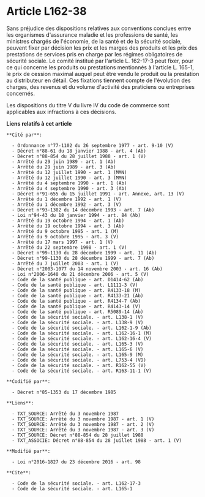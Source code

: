 # Article L162-38

Sans préjudice des dispositions relatives aux conventions conclues entre les organismes d'assurance maladie et les
professions de santé, les ministres chargés de l'économie, de la santé et de la sécurité sociale, peuvent fixer par décision
les prix et les marges des produits et les prix des prestations de services pris en charge par les régimes obligatoires de
sécurité sociale. Le comité institué par l'article L. 162-17-3 peut fixer, pour ce qui concerne les produits ou prestations
mentionnés à l'article L. 165-1, le prix de cession maximal auquel peut être vendu le produit ou la prestation au
distributeur en détail. Ces fixations tiennent compte de l'évolution des charges, des revenus et du volume d'activité des
praticiens ou entreprises concernés.

Les dispositions du titre V du livre IV du code de commerce sont applicables aux infractions à ces décisions.

**Liens relatifs à cet article**

	**Cité par**:

	  - Ordonnance n°77-1102 du 26 septembre 1977 - art. 9-10 (V)
	  - Décret n°88-61 du 18 janvier 1988 - art. 4 (Ab)
	  - Décret n°88-854 du 28 juillet 1988 - art. 1 (V)
	  - Arrêté du 29 juin 1989 - art. 1 (Ab)
	  - Arrêté du 29 juin 1989 - art. 3 (Ab)
	  - Arrêté du 12 juillet 1990 - art. 1 (MMN)
	  - Arrêté du 12 juillet 1990 - art. 3 (MMN)
	  - Arrêté du 4 septembre 1990 - art. 1 (Ab)
	  - Arrêté du 4 septembre 1990 - art. 3 (Ab)
	  - Décret n°91-655 du 15 juillet 1991 - art. Annexe, art. 13 (V)
	  - Arrêté du 1 décembre 1992 - art. 1 (V)
	  - Arrêté du 1 décembre 1992 - art. 3 (V)
	  - Décret n°93-1302 du 14 décembre 1993 - art. 7 (Ab)
	  - Loi n°94-43 du 18 janvier 1994 - art. 84 (Ab)
	  - Arrêté du 19 octobre 1994 - art. 1 (Ab)
	  - Arrêté du 19 octobre 1994 - art. 3 (Ab)
	  - Arrêté du 9 octobre 1995 - art. 1 (M)
	  - Arrêté du 9 octobre 1995 - art. 3 (V)
	  - Arrêté du 17 mars 1997 - art. 1 (V)
	  - Arrêté du 22 septembre 1998 - art. 1 (V)
	  - Décret n°99-1130 du 28 décembre 1999 - art. 11 (Ab)
	  - Décret n°99-1130 du 28 décembre 1999 - art. 7 (Ab)
	  - Arrêté du 7 juillet 2003 - art. 1 (V)
	  - Décret n°2003-1077 du 14 novembre 2003 - art. 16 (Ab)
	  - Loi n°2006-1640 du 21 décembre 2006 - art. 5 (V)
	  - Code de la santé publique - art. D1414-62 (Ab)
	  - Code de la santé publique - art. L1111-3 (V)
	  - Code de la santé publique - art. R4133-18 (M)
	  - Code de la santé publique - art. R4133-21 (Ab)
	  - Code de la santé publique - art. R4134-7 (Ab)
	  - Code de la santé publique - art. R4143-14 (V)
	  - Code de la santé publique - art. R5089-14 (Ab)
	  - Code de la sécurité sociale. - art. L138-1 (V)
	  - Code de la sécurité sociale. - art. L138-9 (V)
	  - Code de la sécurité sociale. - art. L162-1-9 (Ab)
	  - Code de la sécurité sociale. - art. L162-16-1 (M)
	  - Code de la sécurité sociale. - art. L162-16-4 (V)
	  - Code de la sécurité sociale. - art. L165-3 (V)
	  - Code de la sécurité sociale. - art. L165-6 (V)
	  - Code de la sécurité sociale. - art. L165-9 (M)
	  - Code de la sécurité sociale. - art. L753-4 (VD)
	  - Code de la sécurité sociale. - art. R162-55 (V)
	  - Code de la sécurité sociale. - art. R163-11-1 (V)

	**Codifié par**:

	  - Décret n°85-1353 du 17 décembre 1985

	**Liens**:

	  - TXT_SOURCE: Arrêté du 3 novembre 1987
	  - TXT_SOURCE: Arrêté du 3 novembre 1987 - art. 1 (V)
	  - TXT_SOURCE: Arrêté du 3 novembre 1987 - art. 2 (V)
	  - TXT_SOURCE: Arrêté du 3 novembre 1987 - art. 3 (V)
	  - TXT_SOURCE: Décret n°88-854 du 28 juillet 1988
	  - TXT_ASSOCIE: Décret n°88-854 du 28 juillet 1988 - art. 1 (V)

	**Modifié par**:

	  - Loi n°2016-1827 du 23 décembre 2016 - art. 98

	**Cite**:

	  - Code de la sécurité sociale. - art. L162-17-3
	  - Code de la sécurité sociale. - art. L165-1
